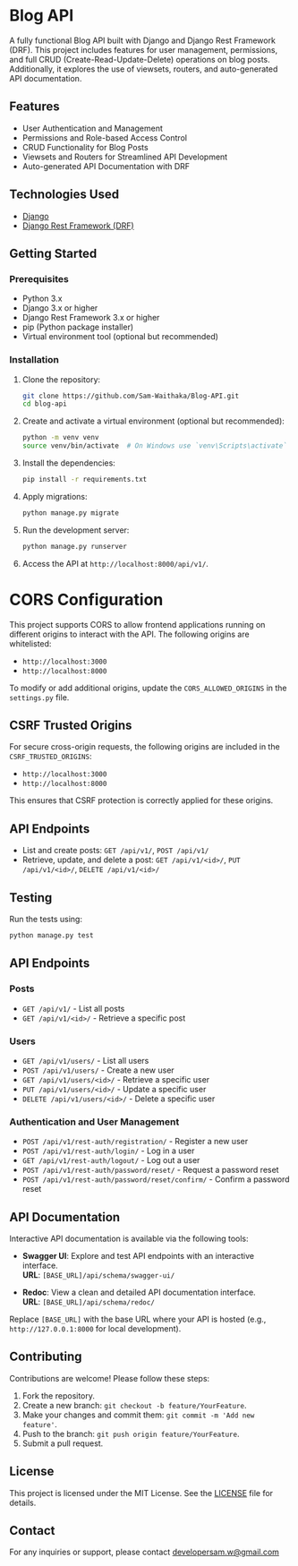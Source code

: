 
# Blog API

A fully functional Blog API built with Django and Django Rest Framework (DRF). This project includes features for user management, permissions, and full CRUD (Create-Read-Update-Delete) operations on blog posts. Additionally, it explores the use of viewsets, routers, and auto-generated API documentation.

## Features

- User Authentication and Management
- Permissions and Role-based Access Control
- CRUD Functionality for Blog Posts
- Viewsets and Routers for Streamlined API Development
- Auto-generated API Documentation with DRF

## Technologies Used

- [Django](https://www.djangoproject.com/)
- [Django Rest Framework (DRF)](https://www.django-rest-framework.org/)

## Getting Started

### Prerequisites

- Python 3.x
- Django 3.x or higher
- Django Rest Framework 3.x or higher
- pip (Python package installer)
- Virtual environment tool (optional but recommended)

### Installation

1. Clone the repository:
   ```bash
   git clone https://github.com/Sam-Waithaka/Blog-API.git
   cd blog-api
   ```

2. Create and activate a virtual environment (optional but recommended):
   ```bash
   python -m venv venv
   source venv/bin/activate  # On Windows use `venv\Scripts\activate`
   ```

3. Install the dependencies:
   ```bash
   pip install -r requirements.txt
   ```

4. Apply migrations:
   ```bash
   python manage.py migrate
   ```

5. Run the development server:
   ```bash
   python manage.py runserver
   ```

6. Access the API at `http://localhost:8000/api/v1/`.

# CORS Configuration

This project supports CORS to allow frontend applications running on different origins to interact with the API. The following origins are whitelisted:

- `http://localhost:3000`
- `http://localhost:8000`

To modify or add additional origins, update the `CORS_ALLOWED_ORIGINS` in the `settings.py` file.

## CSRF Trusted Origins

For secure cross-origin requests, the following origins are included in the `CSRF_TRUSTED_ORIGINS`:

- `http://localhost:3000`
- `http://localhost:8000`

This ensures that CSRF protection is correctly applied for these origins.

## API Endpoints

- List and create posts: `GET /api/v1/`, `POST /api/v1/`
- Retrieve, update, and delete a post: `GET /api/v1/<id>/`, `PUT /api/v1/<id>/`, `DELETE /api/v1/<id>/`

## Testing

Run the tests using:
```bash
python manage.py test
```


## API Endpoints

### Posts
- `GET /api/v1/` - List all posts
- `GET /api/v1/<id>/` - Retrieve a specific post

### Users
- `GET /api/v1/users/` - List all users
- `POST /api/v1/users/` - Create a new user
- `GET /api/v1/users/<id>/` - Retrieve a specific user
- `PUT /api/v1/users/<id>/` - Update a specific user
- `DELETE /api/v1/users/<id>/` - Delete a specific user

### Authentication and User Management
- `POST /api/v1/rest-auth/registration/` - Register a new user
- `POST /api/v1/rest-auth/login/` - Log in a user
- `GET /api/v1/rest-auth/logout/` - Log out a user
- `POST /api/v1/rest-auth/password/reset/` - Request a password reset
- `POST /api/v1/rest-auth/password/reset/confirm/` - Confirm a password reset



## API Documentation

Interactive API documentation is available via the following tools:

- **Swagger UI**: Explore and test API endpoints with an interactive interface.  
  **URL**: `[BASE_URL]/api/schema/swagger-ui/`

- **Redoc**: View a clean and detailed API documentation interface.  
  **URL**: `[BASE_URL]/api/schema/redoc/`

Replace `[BASE_URL]` with the base URL where your API is hosted (e.g., `http://127.0.0.1:8000` for local development).

## Contributing

Contributions are welcome! Please follow these steps:

1. Fork the repository.
2. Create a new branch: `git checkout -b feature/YourFeature`.
3. Make your changes and commit them: `git commit -m 'Add new feature'`.
4. Push to the branch: `git push origin feature/YourFeature`.
5. Submit a pull request.

## License

This project is licensed under the MIT License. See the [LICENSE](LICENSE) file for details.

## Contact

For any inquiries or support, please contact developersam.w@gmail.com

